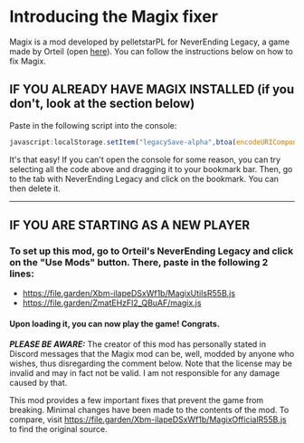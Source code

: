# Introducing the Magix fixer
Magix is a mod developed by pelletstarPL for NeverEnding Legacy, a game made by Orteil (open [here](https://orteil.dashnet.org/legacy/)). You can follow the instructions below on how to fix Magix.
## IF YOU ALREADY HAVE MAGIX INSTALLED (if you don't, look at the section below)
Paste in the following script into the console:
```js
javascript:localStorage.setItem("legacySave-alpha",btoa(encodeURIComponent(decodeURIComponent(atob(localStorage.getItem("legacySave-alpha"))).replace("Xbm-ilapeDSxWf1b/MagixOfficialR55B.js","ZmatEHzFI2_QBuAF/magix.js")))),location.reload()
```
It's that easy! If you can't open the console for some reason, you can try selecting all the code above and dragging it to your bookmark bar. Then, go to the tab with NeverEnding Legacy and click on the bookmark. You can then delete it.

---
## IF YOU ARE STARTING AS A NEW PLAYER
### To set up this mod, go to Orteil's NeverEnding Legacy and click on the "Use Mods" button. There, paste in the following 2 lines:
- https://file.garden/Xbm-ilapeDSxWf1b/MagixUtilsR55B.js
- https://file.garden/ZmatEHzFI2_QBuAF/magix.js
#### Upon loading it, you can now play the game! Congrats.
***PLEASE BE AWARE:*** The creator of this mod has personally stated in Discord messages that the Magix mod can be, well, modded by anyone who wishes, thus disregarding the comment below. Note that the license may be invalid and may in fact not be valid. I am not responsible for any damage caused by that.

This mod provides a few important fixes that prevent the game from breaking. Minimal changes have been made to the contents of the mod. To compare, visit https://file.garden/Xbm-ilapeDSxWf1b/MagixOfficialR55B.js to find the original source.
